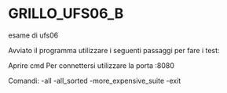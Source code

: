 # GRILLO_UFS06_B
esame di ufs06

Avviato il programma utilizzare i seguenti passaggi per fare i test:

Aprire cmd 
Per connettersi utilizzare la porta :8080

Comandi:
  -all
  -all_sorted
  -more_expensive_suite
  -exit
